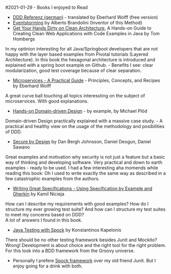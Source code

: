 #2021-01-29 - Books I enjoyed to Read  

* [DDD Referenz (german)](https://leanpub.com/ddd-referenz) - translated by Eberhard Wolff (free version)
* [Eventstorming](https://leanpub.com/introducing_eventstorming) by Alberto Brandolini (Inventor of this Method)
* [Get Your Hands Dirty on Clean Architecture](https://leanpub.com/get-your-hands-dirty-on-clean-architecture), A Hands-on Guide to Creating Clean Web Applications with Code Examples in Java by Tom Hombergs 
 
In my optinion interesting for all Java/Springboot developers that are not happy with the layer based examples from Pivotal tutorials (Layered Architecture). In this book the hexagonal architecture is introduced and explained with a spring boot example on Github. - Benefits I see: clear modularization, good test coverage because of clear separation.
* [Microservices - A Practical Guide](https://leanpub.com/practical-microservices) - Principles, Concepts, and Recipes by Eberhard Wolff

A great curve ball touching all topics interessting on the subject of microservices. With good explanations.
* [Hands-on Domain-driven Design](https://leanpub.com/ddd-by-example) - by example, by Michael Plöd

Domain-driven Design practically explained with a massive case study. - A practical and healthy view on the usage of the methodology and posibilities of DDD.
* [Secure by Design](https://www.manning.com/books/secure-by-design) by Dan Bergh Johnsson, Daniel Deogun, Daniel Sawano
 
Great examples and motivation why security is not just a feature but a basic way of thinking and developing software. Very practical and down to earth examples - ready to be used. I had a few interesting aha momends while reading this book: Oh I used to write exactly the same way as described in a few catastrophic examples from the authors.
* [Writing Great Specifications - Using Specification by Example and Gherkin](https://www.manning.com/books/writing-great-specifications) by Kamil Nicieja

How can I describe my requirements with good examples? How do I structure my ever growing test suite? And how can I structure my test suites to meet my concerns based on DDD?  
A lot of answers I found in this book.
* [Java Testing with Spock](https://www.manning.com/books/java-testing-with-spock) by Konstantinos Kapelonis

There should be no other testing framework besides Junit and Mockito? Wrong! Development is about choice and the right tool for the right problem. For this look into a BDD framework from the Groovy universe.  
- Personally I prefere [Spock framework](http://spockframework.org) over my old friend Junit. But I enjoy going for a drink with both.


